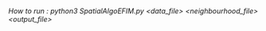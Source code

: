 ###### How to run : python3 SpatialAlgoEFIM.py <data_file> <neighbourhood_file> <output_file> <minUtil>

